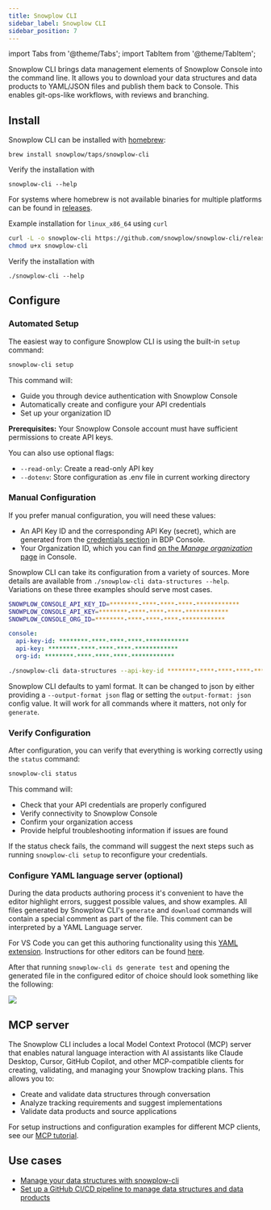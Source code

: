 ```yaml
---
title: Snowplow CLI
sidebar_label: Snowplow CLI
sidebar_position: 7
---
```

import Tabs from '@theme/Tabs';
import TabItem from '@theme/TabItem';

Snowplow CLI brings data management elements of Snowplow Console into the command line. It allows you to download your data structures and data products to YAML/JSON files and publish them back to Console. This enables git-ops-like workflows, with reviews and branching.

## Install

Snowplow CLI can be installed with [homebrew](https://brew.sh/):
```
brew install snowplow/taps/snowplow-cli
```

Verify the installation with
```
snowplow-cli --help
```

For systems where homebrew is not available binaries for multiple platforms can be found in [releases](https://github.com/snowplow/snowplow-cli/releases).

Example installation for `linux_x86_64` using `curl`

```bash
curl -L -o snowplow-cli https://github.com/snowplow/snowplow-cli/releases/latest/download/snowplow-cli_linux_x86_64
chmod u+x snowplow-cli
```

Verify the installation with
```
./snowplow-cli --help
```

## Configure

### Automated Setup

The easiest way to configure Snowplow CLI is using the built-in `setup` command:

```bash
snowplow-cli setup
```

This command will:
- Guide you through device authentication with Snowplow Console
- Automatically create and configure your API credentials
- Set up your organization ID

**Prerequisites:** Your Snowplow Console account must have sufficient permissions to create API keys.

You can also use optional flags:
- `--read-only`: Create a read-only API key
- `--dotenv`: Store configuration as .env file in current working directory

### Manual Configuration

If you prefer manual configuration, you will need these values:

* An API Key ID and the corresponding API Key (secret), which are generated from the [credentials section](https://console.snowplowanalytics.com/credentials) in BDP Console.
* Your Organization ID, which you can find [on the _Manage organization_ page](https://console.snowplowanalytics.com/settings) in Console.

Snowplow CLI can take its configuration from a variety of sources. More details are available from `./snowplow-cli data-structures --help`. Variations on these three examples should serve most cases.

<Tabs groupId="config">
  <TabItem value="env" label="env variables or .dotenv file" default>

  ```bash
  SNOWPLOW_CONSOLE_API_KEY_ID=********-****-****-****-************
  SNOWPLOW_CONSOLE_API_KEY=********-****-****-****-************
  SNOWPLOW_CONSOLE_ORG_ID=********-****-****-****-************
  ```

  </TabItem>
  <TabItem value="defaultconfig" label="$HOME/.config/snowplow/snowplow.yml" >

  ```yaml
  console:
    api-key-id: ********-****-****-****-************
    api-key: ********-****-****-****-************
    org-id: ********-****-****-****-************
  ```

  </TabItem>
  <TabItem value="args" label="inline arguments" >

  ```bash
  ./snowplow-cli data-structures --api-key-id ********-****-****-****-************ --api-key ********-****-****-****-************ --org-id ********-****-****-****-************
  ```

  </TabItem>
</Tabs>

Snowplow CLI defaults to yaml format. It can be changed to json by either providing a `--output-format json` flag or setting the `output-format: json` config value. It will work for all commands where it matters, not only for `generate`.

### Verify Configuration

After configuration, you can verify that everything is working correctly using the `status` command:

```bash
snowplow-cli status
```

This command will:
- Check that your API credentials are properly configured
- Verify connectivity to Snowplow Console
- Confirm your organization access
- Provide helpful troubleshooting information if issues are found

If the status check fails, the command will suggest the next steps such as running `snowplow-cli setup` to reconfigure your credentials.

### Configure YAML language server (optional)

During the data products authoring process it's convenient to have the editor highlight errors, suggest possible values, and show examples.
All files generated by Snowplow CLI's `generate` and `download` commands will contain a special comment as part of the file. This comment can be interpreted by a YAML Language server.

For VS Code you can get this authoring functionality using this [YAML extension](https://marketplace.visualstudio.com/items?itemName=redhat.vscode-yaml). Instructions for other editors can be found [here](https://github.com/redhat-developer/yaml-language-server?tab=readme-ov-file#clients).

After that running `snowplow-cli ds generate test` and opening the generated file in the configured editor of choice should look something like the following:

![](./images/lspValidation.png)

## MCP server

The Snowplow CLI includes a local Model Context Protocol (MCP) server that enables natural language interaction with AI assistants like Claude Desktop, Cursor, GitHub Copilot, and other MCP-compatible clients for creating, validating, and managing your Snowplow tracking plans. This allows you to:

- Create and validate data structures through conversation
- Analyze tracking requirements and suggest implementations
- Validate data products and source applications

For setup instructions and configuration examples for different MCP clients, see our [MCP tutorial](/tutorials/snowplow-cli-mcp/introduction).

## Use cases

- [Manage your data structures with snowplow-cli](/docs/data-product-studio/data-structures/manage/cli/index.md)
- [Set up a GitHub CI/CD pipeline to manage data structures and data products](/tutorials/data-structures-in-git/introduction)

